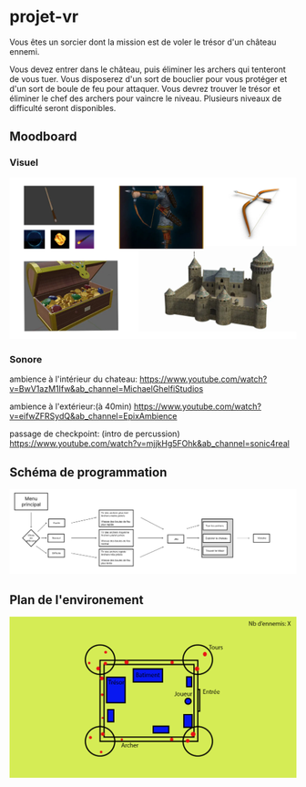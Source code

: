 # projet-vr
Vous êtes un sorcier dont la mission est de voler le trésor d'un château ennemi.

Vous devez entrer dans le château, puis éliminer les archers qui tenteront de vous tuer. Vous disposerez d'un sort de bouclier pour vous protéger et d'un sort de boule de feu pour attaquer. Vous devrez trouver le trésor et éliminer le chef des archers pour vaincre le niveau. Plusieurs niveaux de difficulté seront disponibles.

## Moodboard

### Visuel
![moodboard](medias/moodboard.png)

### Sonore

ambience à l'intérieur du chateau: https://www.youtube.com/watch?v=BwV1azM1Ifw&ab_channel=MichaelGhelfiStudios

ambience à l'extérieur:(à 40min) https://www.youtube.com/watch?v=eifwZFRSydQ&ab_channel=EpixAmbience

passage de checkpoint: (intro de percussion) https://www.youtube.com/watch?v=mjjkHg5FOhk&ab_channel=sonic4real

## Schéma de programmation

![moodboard](medias/schema_de_prog.png)

## Plan de l'environement

![moodboard](medias/Plan_de_travail.png)
